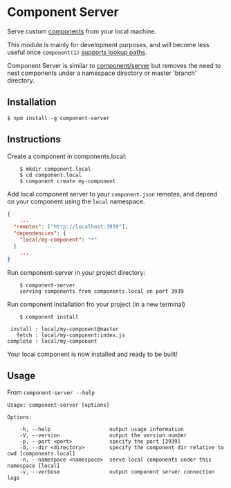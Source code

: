 # Component Server

Serve custom [components](https://github.com/component/component/wiki/Components) from your local machine.

This module is mainly for development purposes, and will become less useful once
`component(1)` [supports lookup paths](https://github.com/component/component/issues/30). 

Component Server is similar to [component/server](https://github.com/component/server/) but
removes the need to nest components under a namespace directory or master 'branch'
directory.

## Installation

    $ npm install -g component-server

## Instructions

Create a component in components.local:

		$ mkdir component.local
		$ cd component.local
		$ component create my-component  

Add local component server to your `component.json` remotes, and depend
on your component using the `local` namespace.

```json
{
	...
  "remotes": ["http://localhost:3939"],
  "dependencies": {
    "local/my-component": "*"
  }
	...
}
```

Run component-server in your project directory:

		$ component-server
		serving components from components.local on port 3939


Run component installation fro your project (in a new terminal)

		$ component install

     install : local/my-component@master
       fetch : local/my-component:index.js
    complete : local/my-component

Your local component is now installed and ready to be built!

## Usage
From `component-server --help`

```
Usage: component-server [options]

Options:

	-h, --help                   output usage information
	-V, --version                output the version number
	-p, --port <port>            specify the port [3939]
	-d, --dir <directory>        specify the component dir relative to cwd [components.local]
	-n, --namespace <namespace>  serve local components under this namespace [local]
	-v, --verbose                output component server connection logs
```
